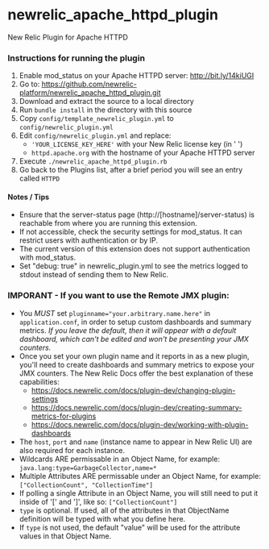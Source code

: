 newrelic_apache_httpd_plugin
===============================

New Relic Plugin for Apache HTTPD

### Instructions for running the plugin

1. Enable mod_status on your Apache HTTPD server: http://bit.ly/14kiUGI
2. Go to: https://github.com/newrelic-platform/newrelic_apache_httpd_plugin.git
3. Download and extract the source to a local directory
4. Run `bundle install` in the directory with this source
5. Copy `config/template_newrelic_plugin.yml` to `config/newrelic_plugin.yml`
6. Edit `config/newrelic_plugin.yml` and replace:
	* `'YOUR_LICENSE_KEY_HERE'` with your New Relic license key (in ' ')
	* `httpd.apache.org` with the hostname of your Apache HTTPD server
7. Execute `./newrelic_apache_httpd_plugin.rb`
8. Go back to the Plugins list, after a brief period you will see an entry called `HTTPD`

#### Notes / Tips

* Ensure that the server-status page (http://[hostname]/server-status) is reachable from where you are running this extension.
* If not accessible, check the security settings for mod_status. It can restrict users with authentication or by IP.
* The current version of this extension does not support authentication with mod_status.
* Set "debug: true" in newrelic_plugin.yml to see the metrics logged to stdout instead of sending them to New Relic.

### IMPORANT - If you want to use the Remote JMX plugin:

* You *MUST* set `pluginname="your.arbitrary.name.here"` in `application.conf`, in order to setup custom dashboards and summary metrics. *If you leave the default, then it will appear with a default dashboard, which can't be edited and won't be presenting your JMX counters.*
* Once you set your own plugin name and it reports in as a new plugin, you'll need to create dashboards and summary metrics to expose your JMX counters. The New Relic Docs offer the best explanation of these capabilities:
  - https://docs.newrelic.com/docs/plugin-dev/changing-plugin-settings
  - https://docs.newrelic.com/docs/plugin-dev/creating-summary-metrics-for-plugins
  - https://docs.newrelic.com/docs/plugin-dev/working-with-plugin-dashboards
* The `host`, `port` and `name` (instance name to appear in New Relic UI) are also required for each instance.
* Wildcards ARE permissable in an Object Name, for example: `java.lang:type=GarbageCollector,name=*`
* Multiple Attributes ARE permissable under an Object Name, for example: `["CollectionCount", "CollectionTime"]`
* If polling a single Attribute in an Object Name, you will still need to put it inside of '[' and ']', like so: `["CollectionCount"]`
* `type` is optional. If used, all of the attributes in that ObjectName definition will be typed with what you define here.
* If `type` is not used, the default "value" will be used for the attribute values in that Object Name.
